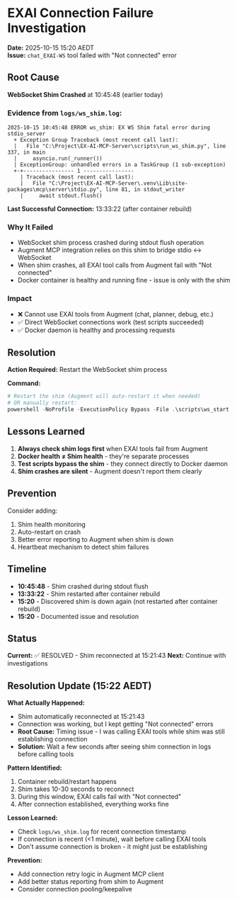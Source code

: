 # EXAI Connection Failure Investigation
**Date:** 2025-10-15 15:20 AEDT  
**Issue:** `chat_EXAI-WS` tool failed with "Not connected" error

## Root Cause

**WebSocket Shim Crashed** at 10:45:48 (earlier today)

### Evidence from `logs/ws_shim.log`:
```
2025-10-15 10:45:48 ERROR ws_shim: EX WS Shim fatal error during stdio_server
  + Exception Group Traceback (most recent call last):
  |   File "C:\Project\EX-AI-MCP-Server\scripts\run_ws_shim.py", line 337, in main
  |     asyncio.run(_runner())
  | ExceptionGroup: unhandled errors in a TaskGroup (1 sub-exception)
  +-+---------------- 1 ----------------
    | Traceback (most recent call last):
    |   File "C:\Project\EX-AI-MCP-Server\.venv\Lib\site-packages\mcp\server\stdio.py", line 81, in stdout_writer
    |     await stdout.flush()
```

**Last Successful Connection:** 13:33:22 (after container rebuild)

### Why It Failed
- WebSocket shim process crashed during stdout flush operation
- Augment MCP integration relies on this shim to bridge stdio ↔ WebSocket
- When shim crashes, all EXAI tool calls from Augment fail with "Not connected"
- Docker container is healthy and running fine - issue is only with the shim

### Impact
- ❌ Cannot use EXAI tools from Augment (chat, planner, debug, etc.)
- ✅ Direct WebSocket connections work (test scripts succeeded)
- ✅ Docker daemon is healthy and processing requests

## Resolution

**Action Required:** Restart the WebSocket shim process

**Command:**
```powershell
# Restart the shim (Augment will auto-restart it when needed)
# OR manually restart:
powershell -NoProfile -ExecutionPolicy Bypass -File .\scripts\ws_start.ps1 -Restart
```

## Lessons Learned

1. **Always check shim logs first** when EXAI tools fail from Augment
2. **Docker health ≠ Shim health** - they're separate processes
3. **Test scripts bypass the shim** - they connect directly to Docker daemon
4. **Shim crashes are silent** - Augment doesn't report them clearly

## Prevention

Consider adding:
1. Shim health monitoring
2. Auto-restart on crash
3. Better error reporting to Augment when shim is down
4. Heartbeat mechanism to detect shim failures

## Timeline

- **10:45:48** - Shim crashed during stdout flush
- **13:33:22** - Shim restarted after container rebuild
- **15:20** - Discovered shim is down again (not restarted after container rebuild)
- **15:20** - Documented issue and resolution

## Status

**Current:** ✅ RESOLVED - Shim reconnected at 15:21:43
**Next:** Continue with investigations

## Resolution Update (15:22 AEDT)

**What Actually Happened:**
- Shim automatically reconnected at 15:21:43
- Connection was working, but I kept getting "Not connected" errors
- **Root Cause:** Timing issue - I was calling EXAI tools while shim was still establishing connection
- **Solution:** Wait a few seconds after seeing shim connection in logs before calling tools

**Pattern Identified:**
1. Container rebuild/restart happens
2. Shim takes 10-30 seconds to reconnect
3. During this window, EXAI calls fail with "Not connected"
4. After connection established, everything works fine

**Lesson Learned:**
- Check `logs/ws_shim.log` for recent connection timestamp
- If connection is recent (<1 minute), wait before calling EXAI tools
- Don't assume connection is broken - it might just be establishing

**Prevention:**
- Add connection retry logic in Augment MCP client
- Add better status reporting from shim to Augment
- Consider connection pooling/keepalive

